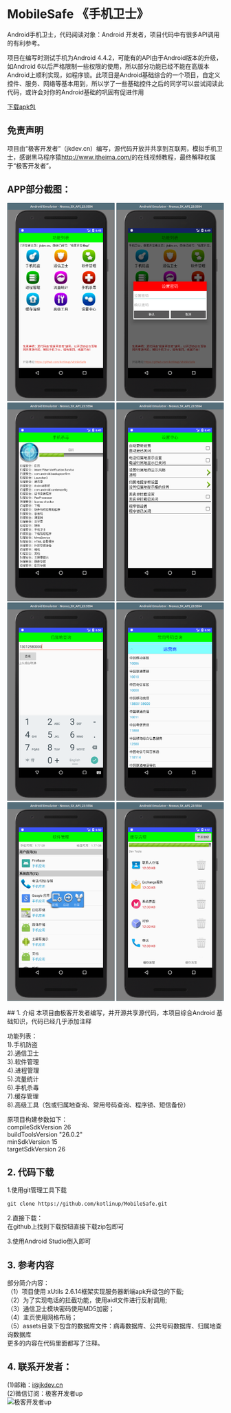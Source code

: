 # MobileSafe 《手机卫士》
Android手机卫士，代码阅读对象：Android 开发者，项目代码中有很多API调用的有利参考。

项目在编写时测试手机为Android 4.4.2，可能有的API由于Android版本的升级，如Android 6以后严格限制一些权限的使用，所以部分功能已经不能在高版本Android上顺利实现，如程序锁。此项目是Android基础综合的一个项目，自定义控件、服务、网络等基本用到，所以学了一些基础控件之后的同学可以尝试阅读此代码，或许会对你的Android基础的巩固有促进作用

<a href="https://github.com/kotlinup/MobileSafe/raw/master/app/release/app-release.apk">下载apk包</a>

## 免责声明
项目由“极客开发者”（jkdev.cn）编写，源代码开放并共享到互联网，模拟手机卫士，感谢黑马程序猿<a href="http://www.itheima.com/">http://www.itheima.com/</a>的在线视频教程，最终解释权属于“极客开发者”。

## APP部分截图：
<p>
<img width="250" height="auto" src="img/01.png" style="display='inline-block'"/>
<img width="250" height="auto" src="img/02.png" style="display='inline-block'"/>
<img width="250" height="auto" src="img/03.png" style="display='inline-block'"/>
<img width="250" height="auto" src="img/04.png" style="display='inline-block'"/>
<img width="250" height="auto" src="img/05.png" style="display='inline-block'"/>
<img width="250" height="auto" src="img/06.png" style="display='inline-block'"/>
<img width="250" height="auto" src="img/07.png" style="display='inline-block'"/>
<img width="250" height="auto" src="img/08.png" style="display='inline-block'"/>
</p>
## 1. 介绍
本项目由极客开发者编写，并开源共享源代码，本项目综合Android 基础知识，代码已经几乎添加注释

功能列表：<br>
1).手机防盗<br>
2).通信卫士<br>
3).软件管理<br>
4).进程管理<br>
5).流量统计<br>
6).手机杀毒<br>
7).缓存管理<br>
8).高级工具（包或归属地查询、常用号码查询、程序锁、短信备份）<br>

原项目构建参数如下：<br>
compileSdkVersion 26<br>
buildToolsVersion "26.0.2"<br>
minSdkVersion 15<br>
targetSdkVersion 26<br>


## 2. 代码下载

1.使用git管理工具下载

```markdown
git clone https://github.com/kotlinup/MobileSafe.git
```
2.直接下载：<br>
在github上找到下载按钮直接下载zip包即可<br>

3.使用Android Studio倒入即可

## 3. 参考内容
部分简介内容：<br>
（1）项目使用 xUtils 2.6.14框架实现服务器断端apk升级包的下载;<br>
（2）为了实现电话的拦截功能，使用aidl文件进行反射调用;<br>
（3）通信卫士模块密码使用MD5加密；<br>
（4）主页使用网格布局；<br>
（5）assets目录下包含的数据库文件：病毒数据库、公共号码数据库、归属地查询数据库<br>
更多的内容在代码里面都写了注释。

## 4. 联系开发者：
(1)邮箱：i@jkdev.cn<br>
(2)微信订阅：极客开发者up<br>
![极客开发者up](https://jkdev.cn/images/wechat.jpg)
